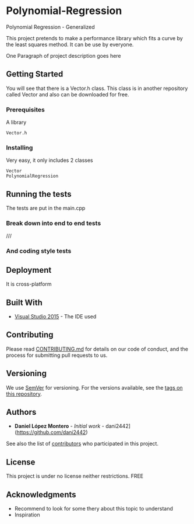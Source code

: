 # Polynomial-Regression
Polynomial Regression - Generalized 

This project pretends to make a performance library which fits a curve by the least squares method.
It can be use by everyone.

One Paragraph of project description goes here

## Getting Started

You will see that there is a Vector.h class. This class is in another repository called Vector and also can be downloaded for free.

### Prerequisites

A library

```
Vector.h
```

### Installing

Very easy, it only includes 2 classes


```
Vector
PolynomialRegression
```


## Running the tests

The tests are put in the main.cpp

### Break down into end to end tests

///

### And coding style tests


## Deployment

It is cross-platform

## Built With

* [Visual Studio 2015](http://www.dropwizard.io/1.0.2/docs/) - The IDE used

## Contributing

Please read [CONTRIBUTING.md](https://gist.github.com/PurpleBooth/b24679402957c63ec426) for details on our code of conduct, and the process for submitting pull requests to us.

## Versioning

We use [SemVer](http://semver.org/) for versioning. For the versions available, see the [tags on this repository](https://github.com/your/project/tags). 

## Authors

* **Daniel López Montero** - *Initial work* - dani2442](https://github.com/dani2442)

See also the list of [contributors](https://github.com/your/project/contributors) who participated in this project.

## License

This project is under no license neither restrictions.
FREE

## Acknowledgments

* Recommend to look for some thery about this topic to understand
* Inspiration

